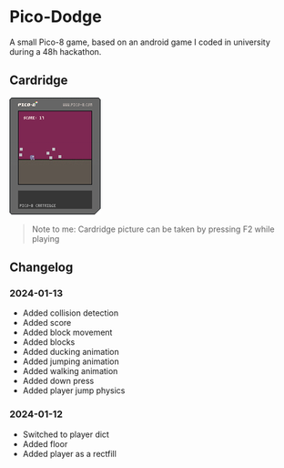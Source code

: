 # Pico-Dodge
A small Pico-8 game, based on an android game I coded in university during a 48h hackathon.

## Cardridge 
![Pico-Dodge](pico-dodge.p8.png)
> Note to me: Cardridge picture can be taken by pressing F2 while playing
## Changelog

### 2024-01-13
- Added collision detection
- Added score
- Added block movement
- Added blocks
- Added ducking animation
- Added jumping animation
- Added walking animation
- Added down press
- Added player jump physics

### 2024-01-12
- Switched to player dict
- Added floor
- Added player as a rectfill